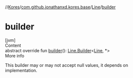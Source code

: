 //[Kores](../../index.md)/[com.github.jonathanxd.kores.base](../index.md)/[Line](index.md)/[builder](builder.md)



# builder  
[jvm]  
Content  
abstract override fun [builder](builder.md)(): [Line.Builder](-builder/index.md)<[Line](index.md), *>  
More info  


This builder may or may not accept null values, it depends on implementation.

  



